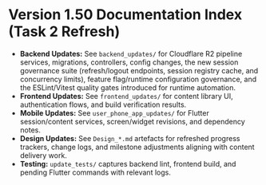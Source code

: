 # Version 1.50 Documentation Index (Task 2 Refresh)

- **Backend Updates:** See `backend_updates/` for Cloudflare R2 pipeline services, migrations, controllers, config changes, the new session governance suite (refresh/logout endpoints, session registry cache, and concurrency limits), feature flag/runtime configuration governance, and the ESLint/Vitest quality gates introduced for runtime automation.
- **Frontend Updates:** See `frontend_updates/` for content library UI, authentication flows, and build verification results.
- **Mobile Updates:** See `user_phone_app_updates/` for Flutter session/content services, screen/widget revisions, and dependency notes.
- **Design Updates:** See `Design_*.md` artefacts for refreshed progress trackers, change logs, and milestone adjustments aligning with content delivery work.
- **Testing:** `update_tests/` captures backend lint, frontend build, and pending Flutter commands with relevant logs.
